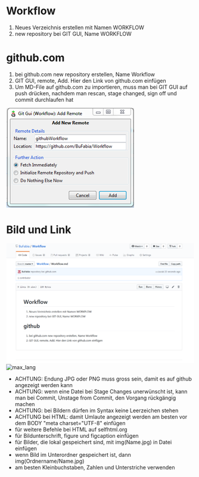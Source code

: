# Workflow

1. Neues Verzeichnis erstellen mit Namen WORKFLOW
1. new repository bei GIT GUI, Name WORKFLOW

# github.com

1. bei github.com new repository erstellen, Name Workflow
1. GIT GUI, remote, Add. Hier den Link von github.com einfügen
1. Um MD-File auf github.com zu importieren, muss man bei GIT GUI auf push drücken, nachdem man rescan, stage changed, sign off und commit durchlaufen hat

![Link_github](Link_github.PNG)

# Bild und Link

![githubWorkflow](githubWorkflow.PNG)
![max_lang](https://image.boxrox.com/2017/01/Max-Lang-weightlifting-competition.png)

* ACHTUNG: Endung JPG oder PNG muss gross sein, damit es auf github angezeigt werden kann
* ACHTUNG: wenn eine Datei bei Stage Changes unerwünscht ist, kann man bei Commit, Unstage from Commit, den Vorgang rückgängig machen
* ACHTUNG: bei Bildern dürfen im Syntax keine Leerzeichen stehen
* ACHTUNG bei HTML: damit Umlaute angezeigt werden am besten vor dem BODY "meta charset="UTF-8" einfügen
* für weitere Befehle bei HTML auf selfhtml.org
* für Bildunterschrift, figure und figcaption einfügen 
* für Bilder, die lokal gespeichert sind, mit img(Name.jpg) in Datei einfügen
* wenn Bild im Unterordner gespeichert ist, dann img(Ordnername/Name.jpg) 
* am besten Kleinbuchstaben, Zahlen und Unterstriche verwenden